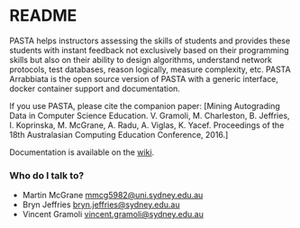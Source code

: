 # README #

PASTA helps instructors assessing the skills of students and provides these students with instant feedback not exclusively based on their programming skills but also on
their ability to design algorithms, understand network protocols, test databases, reason logically, measure complexity, etc.
PASTA Arrabbiata is the open source version of PASTA with a generic interface, docker container support and documentation. 

If you use PASTA, please cite the companion paper: [Mining Autograding Data in Computer Science Education. V. Gramoli, M. Charleston, B. Jeffries, I. Koprinska, M. McGrane, A. Radu, A. Viglas, K. Yacef. Proceedings of the 18th Australasian Computing Education Conference, 2016.]

Documentation is available on the [wiki](https://bitbucket.org/gramoli/arrabbiata/wiki/Home).

### Who do I talk to? ###

  * Martin McGrane <mmcg5982@uni.sydney.edu.au>
  * Bryn Jeffries <bryn.jeffries@sydney.edu.au>
  * Vincent Gramoli <vincent.gramoli@sydney.edu.au>
